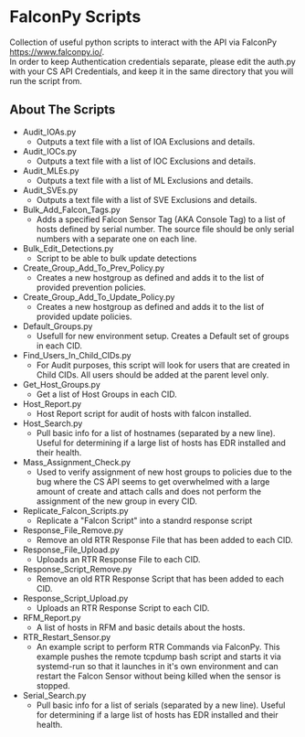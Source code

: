 # FalconPy Scripts

Collection of useful python scripts to interact with the API via FalconPy <https://www.falconpy.io/>.  
In order to keep Authentication credentials separate, please edit the auth.py with your CS API Credentials, and keep it in the same directory that you will run the script from.   

## About The Scripts

- Audit_IOAs.py  
  - Outputs a text file with a list of IOA Exclusions and details.  
- Audit_IOCs.py  
  - Outputs a text file with a list of IOC Exclusions and details.  
- Audit_MLEs.py  
  - Outputs a text file with a list of ML Exclusions and details.  
- Audit_SVEs.py  
  - Outputs a text file with a list of SVE Exclusions and details.  
- Bulk_Add_Falcon_Tags.py  
  - Adds a specified Falcon Sensor Tag (AKA Console Tag) to a list of hosts defined by serial number. The source file should be only serial numbers with a separate one on each line.  
- Bulk_Edit_Detections.py  
  - Script to be able to bulk update detections    
- Create_Group_Add_To_Prev_Policy.py  
  - Creates a new hostgroup as defined and adds it to the list of provided prevention policies.  
- Create_Group_Add_To_Update_Policy.py  
  - Creates a new hostgroup as defined and adds it to the list of provided update policies.  
- Default_Groups.py  
  - Usefull for new environment setup. Creates a Default set of groups in each CID.  
- Find_Users_In_Child_CIDs.py  
  - For Audit purposes, this script will look for users that are created in Child CIDs. All users should be added at the parent level only.  
- Get_Host_Groups.py  
  - Get a list of Host Groups in each CID.  
- Host_Report.py  
  - Host Report script for audit of hosts with falcon installed.   
- Host_Search.py  
  - Pull basic info for a list of hostnames (separated by a new line). Useful for determining if a large list of hosts has EDR installed and their health.   
- Mass_Assignment_Check.py  
  - Used to verify assignment of new host groups to policies due to the bug where the CS API seems to get overwhelmed with a large amount of create and attach calls and does not perform the assignment of the new group in every CID.  
- Replicate_Falcon_Scripts.py  
  - Replicate a "Falcon Script" into a standrd response script  
- Response_File_Remove.py  
  - Remove an old RTR Response File that has been added to each CID.   
- Response_File_Upload.py  
  - Uploads an RTR Response File to each CID.  
- Response_Script_Remove.py  
  - Remove an old RTR Response Script that has been added to each CID.   
- Response_Script_Upload.py  
  - Uploads an RTR Response Script to each CID.  
- RFM_Report.py  
  - A list of hosts in RFM and basic details about the hosts.  
- RTR_Restart_Sensor.py  
  - An example script to perform RTR Commands via FalconPy. This example pushes the remote tcpdump bash script and starts it via systemd-run so that it launches in it's own environment and can restart the Falcon Sensor without being killed when the sensor is stopped.   
- Serial_Search.py  
  - Pull basic info for a list of serials (separated by a new line). Useful for determining if a large list of hosts has EDR installed and their health.  